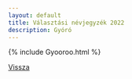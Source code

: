 ```yaml
---
layout: default
title: Választási névjegyzék 2022
description: Gyóró
---
```


{% include Gyooroo.html %}

[Vissza](./)